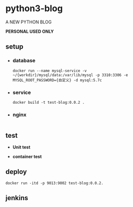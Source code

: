 python3-blog
======================

A NEW PYTHON BLOG 

**PERSONAL USED ONLY**

## setup
- ### database
    ```shell
    docker run --name mysql-service -v ~/{workdir}/mysql/data:/var/lib/mysql -p 3310:3306 -e MYSQL_ROOT_PASSWORD={自定义} -d mysql:5.7c
    
    ```
 

- ### service
    ```shell
    docker build -t test-blog:0.0.2 . 
    ```
 
- ### nginx
    ```shell

    ```

## test

- **Unit test**

- **container test**

## deploy


```shell
docker run -itd -p 9013:9002 test-blog:0.0.2.
```

## jenkins



